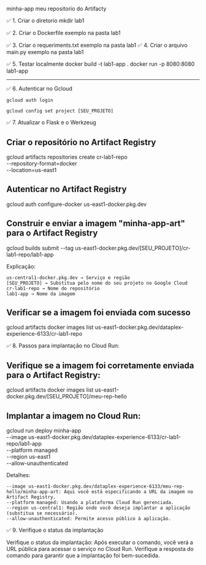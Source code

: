 #

minha-app 
meu repositorio do Artifacty


✅ 1. Criar o diretorio
	mkdir lab1

✅ 2. Criar o Dockerfile
	exemplo na pasta lab1


✅ 3. Criar o requeriments.txt
	exemplo na pasta lab1
✅ 4. Criar o arquivo main.py
	exemplo na pasta lab1

✅ 5. Testar localmente
	docker build -t lab1-app .
	docker run -p 8080:8080 lab1-app


--------------------------------------------

✅ 6. Autenticar no Gcloud

	gcloud auth login
	
	gcloud config set project [SEU_PROJETO]


✅ 7. Atualizar o Flask e o Werkzeug

## Criar o repositório no Artifact Registry

gcloud artifacts repositories create cr-lab1-repo \
    --repository-format=docker \
    --location=us-east1

## Autenticar no Artifact Registry
gcloud auth configure-docker us-east1-docker.pkg.dev


## Construir e enviar a imagem "minha-app-art" para o Artifact Registry

gcloud builds submit --tag us-east1-docker.pkg.dev/[SEU_PROJETO]/cr-lab1-repo/lab1-app

Explicação:

	us-central1-docker.pkg.dev → Serviço e região
	[SEU_PROJETO] → Substitua pelo nome do seu projeto no Google Cloud
	cr-lab1-repo → Nome do repositório
	lab1-app → Nome da imagem
	
## Verificar se a imagem foi enviada com sucesso

gcloud artifacts docker images list us-east1-docker.pkg.dev/dataplex-experience-6133/cr-lab1-repo


✅ 8. Passos para implantação no Cloud Run:

## Verifique se a imagem foi corretamente enviada para o Artifact Registry:

gcloud artifacts docker images list us-east1-docker.pkg.dev/[SEU_PROJETO]/meu-rep-hello


## Implantar a imagem no Cloud Run:
gcloud run deploy minha-app \
    --image us-east1-docker.pkg.dev/dataplex-experience-6133/cr-lab1-repo/lab1-app \
    --platform managed \
    --region us-east1 \
    --allow-unauthenticated

Detalhes:

	--image us-east1-docker.pkg.dev/dataplex-experience-6133/meu-rep-hello/minha-app-art: Aqui você está especificando a URL da imagem no Artifact Registry.
	--platform managed: Usando a plataforma Cloud Run gerenciada.
	--region us-central1: Região onde você deseja implantar a aplicação (substitua se necessário).
	--allow-unauthenticated: Permite acesso público à aplicação.


✅ 9. Verifique o status da implantação

Verifique o status da implantação: Após executar o comando, você verá a URL pública para acessar o serviço no Cloud Run. Verifique a resposta do comando para garantir que a implantação foi bem-sucedida.
